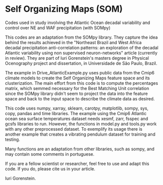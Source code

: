 # Self Organizing Maps (SOM)
Codes used in study involving the Atlantic Ocean decadal variability and control over NE and WAF precipitation (with SOMpy)

This codes are an adaptation from the SOMpy library. They capture the idea behind the results achieved in the "Northeast Brazil and West Africa decadal precipitation anti-correlation patterns: an exploration of the decadal Atlantic variability using non supervised neuron-networks" article (currently in review). They are part of Iuri Gorenstein's masters degree in Physical Ocenography project and dissertation, in Universidade de  São Paulo, Brazil.

The example in Drive_AtlanticExample.py uses public data from the Cmip6 climate models to create the Self Organizing Maps feature space and its clusterization.
The main effort from this code is to compute the percentages matrix, which semmed necessary for the Best Matching Unit correlation since the SOMpy library didn't seem to project the data into the feature space and back to the input space to describe the climate data as desired.

This code uses numpy, xarray, sklearn, carotpy, matplotlib, sompy, sys, copy, pandas and time libraries.
The example using the Cmip6 Atlantic ocean sea surface temperatures dataset needs xesmf, zarr, fsspec and gcsfs libraries to run. However, the functions in model.py and tools.py work with any other preprocessed dataset. To exemplify its usage there is another example that creates a vibrating pendulum dataset for training and testing.

Many functions are an adaptation from other libraries, such as sompy, and may contain some comments in portuguese.

If you are a fellow scientist or researcher, feel free to use and adapt this code. If you do, please cite us in your article.

 Iuri Gorenstein.
